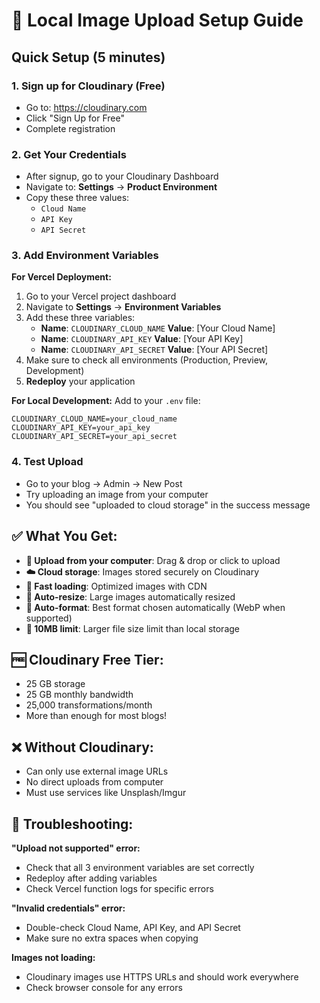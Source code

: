 # 📸 Local Image Upload Setup Guide

## Quick Setup (5 minutes)

### 1. **Sign up for Cloudinary (Free)**
   - Go to: https://cloudinary.com
   - Click "Sign Up for Free"
   - Complete registration

### 2. **Get Your Credentials**
   - After signup, go to your Cloudinary Dashboard
   - Navigate to: **Settings** → **Product Environment**
   - Copy these three values:
     - `Cloud Name`
     - `API Key`
     - `API Secret`

### 3. **Add Environment Variables**
   
   **For Vercel Deployment:**
   1. Go to your Vercel project dashboard
   2. Navigate to **Settings** → **Environment Variables**
   3. Add these three variables:
      - **Name**: `CLOUDINARY_CLOUD_NAME` **Value**: [Your Cloud Name]
      - **Name**: `CLOUDINARY_API_KEY` **Value**: [Your API Key]  
      - **Name**: `CLOUDINARY_API_SECRET` **Value**: [Your API Secret]
   4. Make sure to check all environments (Production, Preview, Development)
   5. **Redeploy** your application

   **For Local Development:**
   Add to your `.env` file:
   ```env
   CLOUDINARY_CLOUD_NAME=your_cloud_name
   CLOUDINARY_API_KEY=your_api_key
   CLOUDINARY_API_SECRET=your_api_secret
   ```

### 4. **Test Upload**
   - Go to your blog → Admin → New Post
   - Try uploading an image from your computer
   - You should see "uploaded to cloud storage" in the success message

## ✅ **What You Get:**

- **📱 Upload from your computer**: Drag & drop or click to upload
- **☁️ Cloud storage**: Images stored securely on Cloudinary
- **🚀 Fast loading**: Optimized images with CDN
- **📏 Auto-resize**: Large images automatically resized
- **🎨 Auto-format**: Best format chosen automatically (WebP when supported)
- **💾 10MB limit**: Larger file size limit than local storage

## 🆓 **Cloudinary Free Tier:**
- 25 GB storage
- 25 GB monthly bandwidth  
- 25,000 transformations/month
- More than enough for most blogs!

## ❌ **Without Cloudinary:**
- Can only use external image URLs
- No direct uploads from computer
- Must use services like Unsplash/Imgur

## 🔧 **Troubleshooting:**

**"Upload not supported" error:**
- Check that all 3 environment variables are set correctly
- Redeploy after adding variables
- Check Vercel function logs for specific errors

**"Invalid credentials" error:**
- Double-check Cloud Name, API Key, and API Secret
- Make sure no extra spaces when copying

**Images not loading:**
- Cloudinary images use HTTPS URLs and should work everywhere
- Check browser console for any errors
